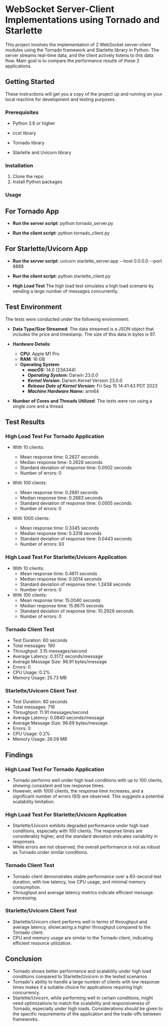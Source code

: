 # WebSocket Server-Client Implementations using Tornado and Starlette

This project involves the implementation of 2 WebSocket server-client modules using the Tornado framework and Starlette library in Python. The server streams real-time data, and the client actively listens to this data flow. Main goal is to compare the performance results of these 2 applications.

## Getting Started

These instructions will get you a copy of the project up and running on your local machine for development and testing purposes.

### Prerequisites

- Python 3.6 or higher
- ccxt library

- Tornado library

- Starlette and Uvicorn library

### Installation

1. Clone the repo
2. Install Python packages

### Usage

## For Tornado App
- **Run the server script**:
    python tornado_server.py

- **Run the client script**:
    python tornado_client.py

## For Starlette/Uvicorn App
- **Run the server script**:
uvicorn starlette_server:app --host 0.0.0.0 --port 8888
- **Run the client script**:
    python starlette_client.py

- **High Load Test**
The high load test simulates a high load scenario by sending a large number of messages concurrently.

## Test Environment

The tests were conducted under the following environment:

- **Data Type/Size Streamed**: The data streamed is a JSON object that includes the price and timestamp. The size of this data in bytes is 97.

- **Hardware Details**:
    - **CPU**: Apple M1 Pro
    - **RAM**: 16 GB
    - **Operating System**:
        - ***macOS:*** 14.0 (23A344)
        - ***Operating System:*** Darwin 23.0.0
        - ***Kernel Version:*** Darwin Kernel Version 23.0.0
        - ***Release Date of Kernel Version:*** Fri Sep 15 14:41:43 PDT 2023
        - ***Machine Hardware Name:*** arm64

- **Number of Cores and Threads Utilized**: The tests were run using a single core and a thread.

## Test Results

### High Load Test For Tornado Application
- With 10 clients:
    - Mean response time: 0.2627 seconds
    - Median response time: 0.2628 seconds
    - Standard deviation of response time: 0.0002 seconds
    - Number of errors: 0

- With 100 clients:
    - Mean response time: 0.2681 seconds    
    - Median response time: 0.2683 seconds  
    - Standard deviation of response time: 0.0005 seconds   
    - Number of errors: 0   

- With 1000 clients:
    - Mean response time: 0.3345 seconds
    - Median response time: 0.3318 seconds
    - Standard deviation of response time: 0.0443 seconds
    - Number of errors: 93

### High Load Test For Starlette/Uvicorn Application
- With 10 clients:
    - Mean response time: 0.4611 seconds
    - Median response time: 0.0014 seconds
    - Standard deviation of response time: 1.2438 seconds
    - Number of errors: 0
- With 100 clients:
    - Mean response time: 15.0040 seconds
    - Median response time: 15.8675 seconds
    - Standard deviation of response time: 10.2929 seconds
    - Number of errors: 0

### Tornado Client Test

- Test Duration: 60 seconds
- Total messages: 190
- Throughput: 3.15 messages/second
- Average Latency: 0.3172 seconds/message
- Average Message Size: 96.91 bytes/message
- Errors: 0
- CPU Usage: 0.2%
- Memory Usage: 25.73 MB

### Starlette/Uvicorn Client Test

- Test Duration: 60 seconds
- Total messages: 716
- Throughput: 11.91 messages/second
- Average Latency: 0.0840 seconds/message
- Average Message Size: 96.69 bytes/message
- Errors: 0
- CPU Usage: 0.2%
- Memory Usage: 26.09 MB

## Findings

### High Load Test For Tornado Application
- Tornado performs well under high load conditions with up to 100 clients, showing consistent and low response times.
- However, with 1000 clients, the response time increases, and a significant number of errors (93) are observed. This suggests a potential scalability limitation.

### High Load Test For Starlette/Uvicorn Application
- Starlette/Uvicorn exhibits degraded performance under high load conditions, especially with 100 clients. The response times are considerably higher, and the standard deviation indicates variability in responses.
- While errors are not observed, the overall performance is not as robust as Tornado under similar conditions.

### Tornado Client Test
- Tornado client demonstrates stable performance over a 60-second test duration, with low latency, low CPU usage, and minimal memory consumption.
- Throughput and average latency metrics indicate efficient message processing.

### Starlette/Uvicorn Client Test
- Starlette/Uvicorn client performs well in terms of throughput and average latency, showcasing a higher throughput compared to the Tornado client.
- CPU and memory usage are similar to the Tornado client, indicating efficient resource utilization.

## Conclusion

- Tornado shows better performance and scalability under high load conditions compared to Starlette/Uvicorn in the tested scenarios.
- Tornado's ability to handle a large number of clients with low response times makes it a suitable choice for applications requiring high concurrency.
- Starlette/Uvicorn, while performing well in certain conditions, might need optimizations to match the scalability and responsiveness of Tornado, especially under high loads. Considerations should be given to the specific requirements of the application and the trade-offs between frameworks.
